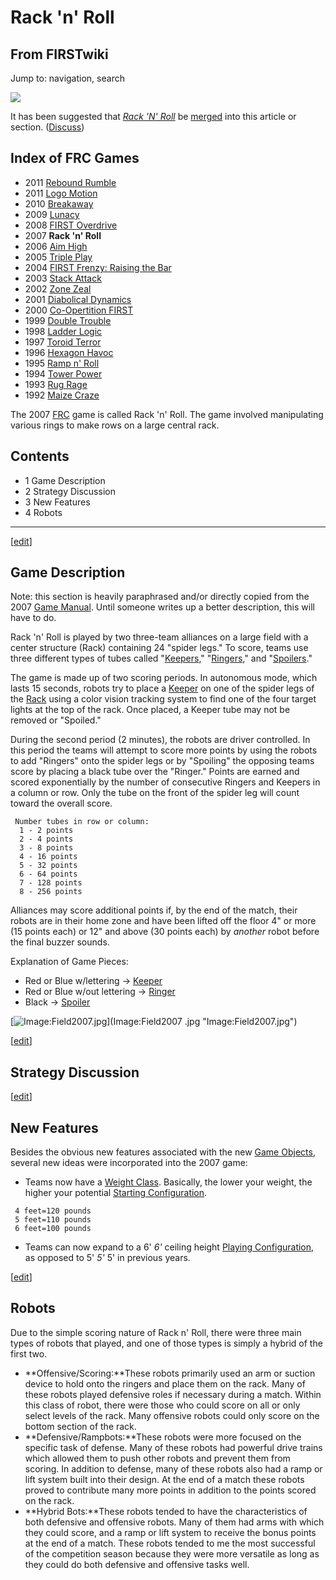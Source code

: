 # Rack 'n' Roll

## From FIRSTwiki

Jump to: navigation, search

[![](/media/a/ae/Mergefrom.gif)](Image:Mergefrom.gif)

It has been suggested that _[Rack 'N' Roll](Rack_%27N%27_Roll "Rack 'N' Roll" )_ be [merged](http://www.wikipedia.org/wiki/Merging_and_moving_pages "wikipedia:Merging_and_moving_pages") into this article or section. ([Discuss](Talk:Rack_%27n%27_Roll "Talk:Rack 'n' Roll"))

## Index of FRC Games

- 2011 [Rebound Rumble](Rebound_Rumble "Rebound Rumble")
- 2011 [Logo Motion](Logo_Motion "Logo Motion")
- 2010 [Breakaway](Breakaway "Breakaway")
- 2009 [Lunacy](Lunacy "Lunacy")
- 2008 [FIRST Overdrive](FIRST_Overdrive "FIRST Overdrive")
- 2007 **Rack 'n' Roll**
- 2006 [Aim High](aim-high)
- 2005 [Triple Play](triple-play)
- 2004 [FIRST Frenzy: Raising the Bar](FIRST_Frenzy:_Raising_the_Bar "FIRST Frenzy: Raising the Bar")
- 2003 [Stack Attack](Stack_Attack "Stack Attack")
- 2002 [Zone Zeal](Zone_Zeal "Zone Zeal")
- 2001 [Diabolical Dynamics](Diabolical_Dynamics "Diabolical Dynamics")
- 2000 [Co-Opertition FIRST](Co-Opertition_FIRST "Co-Opertition FIRST")
- 1999 [Double Trouble](Double_Trouble "Double Trouble")
- 1998 [Ladder Logic](Ladder_Logic "Ladder Logic")
- 1997 [Toroid Terror](Toroid_Terror "Toroid Terror")
- 1996 [Hexagon Havoc](Hexagon_Havoc "Hexagon Havoc")
- 1995 [Ramp n' Roll](Ramp_n%27_Roll "Ramp n' Roll")
- 1994 [Tower Power](Tower_Power "Tower Power")
- 1993 [Rug Rage](Rug_Rage "Rug Rage")
- 1992 [Maize Craze](Maize_Craze "Maize Craze")

The 2007 [FRC](FRC "FRC") game is called Rack 'n' Roll. The game involved manipulating various rings to make rows on a large central rack.

## Contents

- 1 Game Description
- 2 Strategy Discussion
- 3 New Features
- 4 Robots

--------------------------------------------------------------------------------

[[edit](/index.php?title=Rack_%27n%27_Roll&action=edit&section=1 "Edit
section: Game Description")]

## Game Description

Note: this section is heavily paraphrased and/or directly copied from the 2007 [Game Manual](Game_Manual "Game Manual"). Until someone writes up a better description, this will have to do.

Rack 'n' Roll is played by two three-team alliances on a large field with a center structure (Rack) containing 24 "spider legs." To score, teams use three different types of tubes called "[Keepers](Keeper "Keeper")," "[Ringers](Ringer "Ringer")," and "[Spoilers](Spoiler "Spoiler")."

The game is made up of two scoring periods. In autonomous mode, which lasts 15 seconds, robots try to place a [Keeper](Keeper "Keeper") on one of the spider legs of the [Rack](Rack "Rack") using a color vision tracking system to find one of the four target lights at the top of the rack. Once placed, a Keeper tube may not be removed or "Spoiled."

During the second period (2 minutes), the robots are driver controlled. In this period the teams will attempt to score more points by using the robots to add "Ringers" onto the spider legs or by "Spoiling" the opposing teams score by placing a black tube over the "Ringer." Points are earned and scored exponentially by the number of consecutive Ringers and Keepers in a column or row. Only the tube on the front of the spider leg will count toward the overall score.

```
 Number tubes in row or column:
  1 - 2 points
  2 - 4 points
  3 - 8 points
  4 - 16 points
  5 - 32 points
  6 - 64 points
  7 - 128 points
  8 - 256 points
```

Alliances may score additional points if, by the end of the match, their robots are in their home zone and have been lifted off the floor 4" or more (15 points each) or 12" and above (30 points each) by _another_ robot before the final buzzer sounds.

Explanation of Game Pieces:

- Red or Blue w/lettering -> [Keeper](Keeper "Keeper")
- Red or Blue w/out lettering -> [Ringer](Ringer "Ringer")
- Black -> [Spoiler](Spoiler "Spoiler")

[![Image:Field2007.jpg](/media/a/a4/Field2007.jpg)](Image:Field2007
.jpg "Image:Field2007.jpg")

[[edit](/index.php?title=Rack_%27n%27_Roll&action=edit&section=2 "Edit
section: Strategy Discussion")]

## Strategy Discussion

[[edit](/index.php?title=Rack_%27n%27_Roll&action=edit&section=3 "Edit
section: New Features")]

## New Features

Besides the obvious new features associated with the new [Game Objects](Game_Object "Game Object"), several new ideas were incorporated into the 2007 game:

- Teams now have a [Weight Class](Weight_Class "Weight Class"). Basically, the lower your weight, the higher your potential [Starting Configuration](Starting_Configuration "Starting Configuration").

```
 4 feet=120 pounds
 5 feet=110 pounds
 6 feet=100 pounds
```

- Teams can now expand to a 6' _6'_ ceiling height [Playing Configuration](Playing_Configuration "Playing Configuration"), as opposed to 5' _5'_ 5' in previous years.

[[edit](/index.php?title=Rack_%27n%27_Roll&action=edit&section=4 "Edit
section: Robots")]

## Robots

Due to the simple scoring nature of Rack n' Roll, there were three main types of robots that played, and one of those types is simply a hybrid of the first two.

- **Offensive/Scoring:**These robots primarily used an arm or suction device to hold onto the ringers and place them on the rack. Many of these robots played defensive roles if necessary during a match. Within this class of robot, there were those who could score on all or only select levels of the rack. Many offensive robots could only score on the bottom section of the rack.
- **Defensive/Rampbots:**These robots were more focused on the specific task of defense. Many of these robots had powerful drive trains which allowed them to push other robots and prevent them from scoring. In addition to defense, many of these robots also had a ramp or lift system built into their design. At the end of a match these robots proved to contribute many more points in addition to the points scored on the rack.
- **Hybrid Bots:**These robots tended to have the characteristics of both defensive and offensive robots. Many of them had arms with which they could score, and a ramp or lift system to receive the bonus points at the end of a match. These robots tended to me the most successful of the competition season because they were more versatile as long as they could do both defensive and offensive tasks well.

